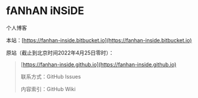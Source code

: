 # fANhAN iNSiDE

个人博客

本站：[https://fanhan-inside.bitbucket.io](https://fanhan-inside.bitbucket.io)

原站（截止到北京时间2022年4月25日零时）：

> [https://fanhan-inside.github.io](https://fanhan-inside.github.io)
>
> 联系方式：GitHub Issues
>
> 内容索引：GitHub Wiki

